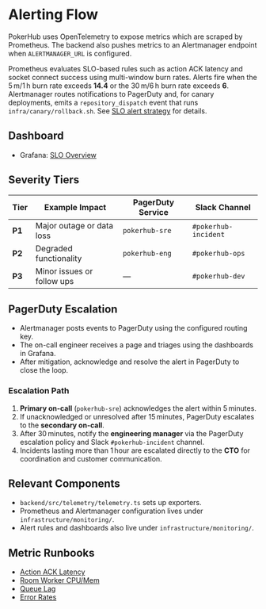 # Alerting Flow

PokerHub uses OpenTelemetry to expose metrics which are scraped by Prometheus. The backend also pushes metrics to an Alertmanager endpoint when `ALERTMANAGER_URL` is configured.

Prometheus evaluates SLO-based rules such as action ACK latency and socket connect success using multi-window burn rates. Alerts fire when the 5 m/1 h burn rate exceeds **14.4** or the 30 m/6 h burn rate exceeds **6**. Alertmanager routes notifications to PagerDuty and, for canary deployments, emits a `repository_dispatch` event that runs `infra/canary/rollback.sh`. See [SLO alert strategy](../SLOs.md) for details.

## Dashboard
- Grafana: [SLO Overview](../analytics-dashboards.md)

## Severity Tiers

| Tier | Example Impact | PagerDuty Service | Slack Channel |
| ---- | -------------- | ----------------- | ------------- |
| **P1** | Major outage or data loss | `pokerhub-sre` | `#pokerhub-incident` |
| **P2** | Degraded functionality | `pokerhub-eng` | `#pokerhub-ops` |
| **P3** | Minor issues or follow ups | — | `#pokerhub-dev` |

## PagerDuty Escalation
- Alertmanager posts events to PagerDuty using the configured routing key.
- The on-call engineer receives a page and triages using the dashboards in Grafana.
- After mitigation, acknowledge and resolve the alert in PagerDuty to close the loop.

### Escalation Path
1. **Primary on-call** (`pokerhub-sre`) acknowledges the alert within 5 minutes.
2. If unacknowledged or unresolved after 15 minutes, PagerDuty escalates to the
   **secondary on-call**.
3. After 30 minutes, notify the **engineering manager** via the PagerDuty escalation policy and Slack `#pokerhub-incident` channel.
4. Incidents lasting more than 1 hour are escalated directly to the **CTO** for coordination and customer communication.

## Relevant Components
- `backend/src/telemetry/telemetry.ts` sets up exporters.
- Prometheus and Alertmanager configuration lives under `infrastructure/monitoring/`.
- Alert rules and dashboards also live under `infrastructure/monitoring/`.

## Metric Runbooks
- [Action ACK Latency](./action-ack-latency.md)
- [Room Worker CPU/Mem](./room-worker-resources.md)
- [Queue Lag](./queue-lag.md)
- [Error Rates](./error-rates.md)
